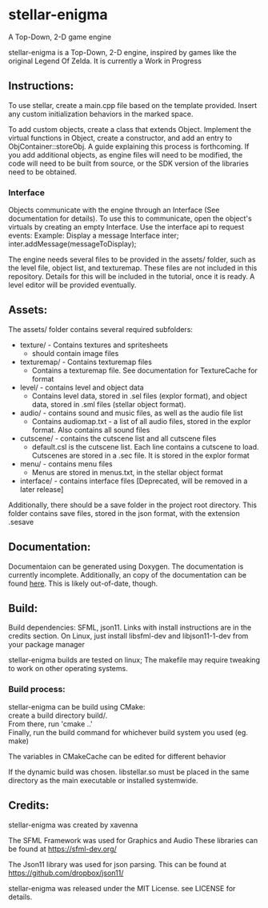 # stellar-enigma
A Top-Down, 2-D game engine

stellar-enigma is a Top-Down, 2-D engine, inspired by games like the original Legend Of
Zelda. It is currently a Work in Progress


## Instructions:
To use stellar, create a main.cpp file based on the template provided. Insert any
custom initialization behaviors in the marked space.

To add custom objects, create a class that extends Object. Implement the virtual
functions in Object, create a constructor, and add an entry to ObjContainer::storeObj.
A guide explaining this process is forthcoming. If you add additional objects, as engine
files will need to be modified, the code will need to be built from source, or the SDK
version of the libraries need to be obtained.

### Interface

Objects communicate with the engine through an Interface (See documentation for details).
To use this to communicate, open the object's virtuals by creating an empty Interface.
Use the interface api to request events:
Example: Display a message
    Interface inter;
    inter.addMessage(messageToDisplay);

The engine needs several files to be provided in the assets/ folder, such as the level
file, object list, and texturemap. These files are not included in this repository.
Details for this will be included in the tutorial, once it is ready. A level editor will 
be provided eventually.

## Assets:
The assets/ folder contains several required subfolders:

* texture/ - Contains textures and spritesheets
    * should contain image files
* texturemap/ - Contains texturemap files
    * Contains a texturemap file. See documentation for TextureCache for format
* level/ - contains level and object data
    * Contains level data, stored in .sel files (explor format), and object data, 
    stored in .sml files (stellar object format).
* audio/ - contains sound and music files, as well as the audio file list
    * Contains audiomap.txt - a list of all audio files, stored in the explor format.
    Also contains all sound files
* cutscene/ - contains the cutscene list and all cutscene files
    * default.csl is the cutscene list. Each line contains a cutscene to load. Cutscenes
    are stored in a .sec file. It is stored in the explor format
* menu/ - contains menu files
    * Menus are stored in menus.txt, in the stellar object format
* interface/ - contains interface files [Deprecated, will be removed in a later release]

Additionally, there should be a save folder in the project root directory.
This folder contains save files, stored in the json format, with the extension .sesave

## Documentation:
Documentaion can be generated using Doxygen. The documentation is currently incomplete.
Additionally, an copy of the documentation can be found [here](http://xavenna.net/projects/stellar-docs). This is likely out-of-date, though.


## Build:
Build dependencies:
SFML, json11. Links with install instructions are in the credits section.
On Linux, just install libsfml-dev and libjson11-1-dev from your package manager

stellar-enigma builds are tested on linux; The makefile may require tweaking to work on
other operating systems.

### Build process:

stellar-enigma can be build using CMake:\
create a build directory build/.\
From there, run 'cmake ..'\
Finally, run the build command for whichever build system you used (eg. make)

The variables in CMakeCache can be edited for different behavior

If the dynamic build was chosen. libstellar.so must be placed in the same directory as
the main executable or installed systemwide.



## Credits:
stellar-enigma was created by xavenna

The SFML Framework was used for Graphics and Audio
These libraries can be found at https://sfml-dev.org/

The Json11 library was used for json parsing.
This can be found at https://github.com/dropbox/json11/

stellar-enigma was released under the MIT License. see LICENSE for details.
